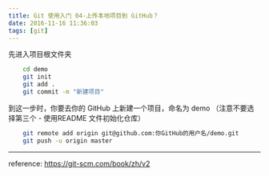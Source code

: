 ```yaml
---
title: Git 使用入门 04-上传本地项目到 GitHub？
date: 2016-11-16 11:36:03
tags: [git]
---
```


先进入项目根文件夹

``` bash
    cd demo
    git init
    git add .
    git commit -m "新建项目"
```

到这一步时，你要去你的 GitHub 上新建一个项目，命名为 demo （注意不要选择第三个 - 使用README 文件初始化仓库）

``` bash
    git remote add origin git@github.com:你GitHub的用户名/demo.git
    git push -u origin master
```

<!-- more -->


---

reference:
<https://git-scm.com/book/zh/v2>
